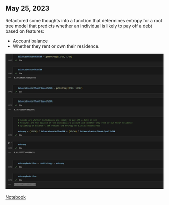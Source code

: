 ## May 25, 2023

Refactored some thoughts into a function that determines entropy for a root tree model that predicts whether an individual is likely to pay off a debt based on features: 
- Account balance
- Whether they rent or own their residence. 

![Image](./entropy.jpg)

[Notebook](https://github.com/sbogucki12/datascience/blob/main/decision-trees.ipynb)
